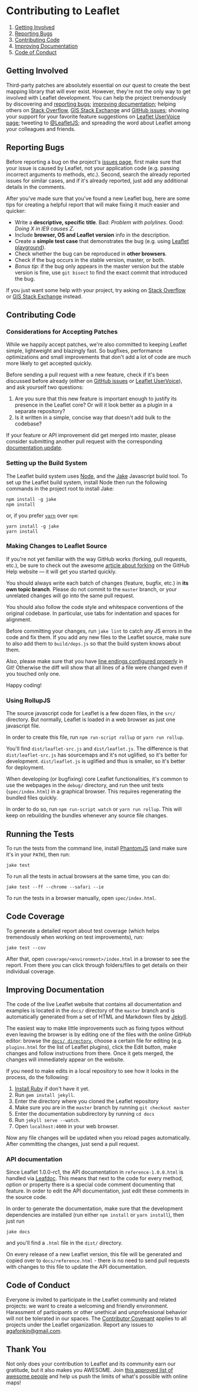 Contributing to Leaflet
=======================

 1. [Getting Involved](#getting-involved)
 2. [Reporting Bugs](#reporting-bugs)
 3. [Contributing Code](#contributing-code)
 4. [Improving Documentation](#improving-documentation)
 5. [Code of Conduct](#code-of-conduct)

## Getting Involved

Third-party patches are absolutely essential on our quest to create the best mapping library that will ever exist.
However, they're not the only way to get involved with Leaflet development.
You can help the project tremendously by discovering and [reporting bugs](#reporting-bugs);
[improving documentation](#improving-documentation);
helping others on [Stack Overflow](https://stackoverflow.com/questions/tagged/leaflet),
[GIS Stack Exchange](https://gis.stackexchange.com/questions/tagged/leaflet)
and [GitHub issues](https://github.com/Leaflet/Leaflet/issues);
showing your support for your favorite feature suggestions on [Leaflet UserVoice page](http://leaflet.uservoice.com);
tweeting to [@LeafletJS](http://twitter.com/LeafletJS);
and spreading the word about Leaflet among your colleagues and friends.

## Reporting Bugs

Before reporting a bug on the project's [issues page](https://github.com/Leaflet/Leaflet/issues),
first make sure that your issue is caused by Leaflet, not your application code
(e.g. passing incorrect arguments to methods, etc.).
Second, search the already reported issues for similar cases,
and if it's already reported, just add any additional details in the comments.

After you've made sure that you've found a new Leaflet bug,
here are some tips for creating a helpful report that will make fixing it much easier and quicker:

 * Write a **descriptive, specific title**. Bad: *Problem with polylines*. Good: *Doing X in IE9 causes Z*.
 * Include **browser, OS and Leaflet version** info in the description.
 * Create a **simple test case** that demonstrates the bug (e.g. using [Leaflet playground](http://playground-leaflet.rhcloud.com/)).
 * Check whether the bug can be reproduced in **other browsers**.
 * Check if the bug occurs in the stable version, master, or both.
 * *Bonus tip:* if the bug only appears in the master version but the stable version is fine,
   use `git bisect` to find the exact commit that introduced the bug.

If you just want some help with your project,
try asking on [Stack Overflow](https://stackoverflow.com/questions/tagged/leaflet)
or [GIS Stack Exchange](https://gis.stackexchange.com/questions/tagged/leaflet) instead.

## Contributing Code

### Considerations for Accepting Patches

While we happily accept patches, we're also committed to keeping Leaflet simple, lightweight and blazingly fast.
So bugfixes, performance optimizations and small improvements that don't add a lot of code
are much more likely to get accepted quickly.

Before sending a pull request with a new feature, check if it's been discussed before already
(either on [GitHub issues](https://github.com/Leaflet/Leaflet/issues)
or [Leaflet UserVoice](http://leaflet.uservoice.com/)),
and ask yourself two questions:

 1. Are you sure that this new feature is important enough to justify its presence in the Leaflet core?
    Or will it look better as a plugin in a separate repository?
 2. Is it written in a simple, concise way that doesn't add bulk to the codebase?

If your feature or API improvement did get merged into master,
please consider submitting another pull request with the corresponding [documentation update](#improving-documentation).

### Setting up the Build System

The Leaflet build system uses [Node](http://nodejs.org/), and the [Jake](http://jakejs.com/) Javascript build tool.
To set up the Leaflet build system, install Node then run the following commands in the project root to install Jake:

```
npm install -g jake
npm install
```
or, if you prefer [`yarn`](https://yarnpkg.com/) over `npm`:
```
yarn install -g jake
yarn install
```

### Making Changes to Leaflet Source

If you're not yet familiar with the way GitHub works (forking, pull requests, etc.),
be sure to check out the awesome [article about forking](https://help.github.com/articles/fork-a-repo)
on the GitHub Help website &mdash; it will get you started quickly.

You should always write each batch of changes (feature, bugfix, etc.) in **its own topic branch**.
Please do not commit to the `master` branch, or your unrelated changes will go into the same pull request.

You should also follow the code style and whitespace conventions of the original codebase.
In particular, use tabs for indentation and spaces for alignment.

Before committing your changes, run `jake lint` to catch any JS errors in the code and fix them.
If you add any new files to the Leaflet source, make sure to also add them to `build/deps.js`
so that the build system knows about them.

Also, please make sure that you have [line endings configured properly](https://help.github.com/articles/dealing-with-line-endings) in Git! Otherwise the diff will show that all lines of a file were changed even if you touched only one.

Happy coding!


### Using RollupJS

The source javascript code for Leaflet is a few dozen files, in the `src/` directory.
But normally, Leaflet is loaded in a web browser as just one javascript file.

In order to create this file, run `npm run-script rollup` or `yarn run rollup`.

You'll find `dist/leaflet-src.js` and `dist/leaflet.js`. The difference is that
`dist/leaflet-src.js` has sourcemaps and it's not uglified, so it's better for
development. `dist/leaflet.js` is uglified and thus is smaller, so it's better
for deployment.

When developing (or bugfixing) core Leaflet functionalities, it's common to use
the webpages in the `debug/` directory, and run thee unit tests (`spec/index.html`)
in a graphical browser. This requires regenerating the bundled files quickly.

In order to do so, run `npm run-script watch` or `yarn run rollup`. This will keep
on rebuilding the bundles whenever any source file changes.


## Running the Tests

To run the tests from the command line,
install [PhantomJS](http://phantomjs.org/) (and make sure it's in your `PATH`),
then run:

```
jake test
```

To run all the tests in actual browsers at the same time, you can do:

```
jake test --ff --chrome --safari --ie
```

To run the tests in a browser manually, open `spec/index.html`.

## Code Coverage

To generate a detailed report about test coverage (which helps tremendously when working on test improvements), run:

```
jake test --cov
```

After that, open `coverage/<environment>/index.html` in a browser to see the report.
From there you can click through folders/files to get details on their individual coverage.

## Improving Documentation

The code of the live Leaflet website that contains all documentation and examples is located in the `docs/` directory of the `master` branch
and is automatically generated from a set of HTML and Markdown files by [Jekyll](http://jekyllrb.com/).

The easiest way to make little improvements such as fixing typos without even leaving the browser
is by editing one of the files with the online GitHub editor:
browse the [`docs/ directory`](https://github.com/Leaflet/Leaflet/tree/master/docs),
choose a certain file for editing (e.g. `plugins.html` for the list of Leaflet plugins),
click the Edit button, make changes and follow instructions from there.
Once it gets merged, the changes will immediately appear on the website.

If you need to make edits in a local repository to see how it looks in the process, do the following:

 1. [Install Ruby](http://www.ruby-lang.org/en/) if don't have it yet.
 2. Run `gem install jekyll`.
 3. Enter the directory where you cloned the Leaflet repository
 4. Make sure you are in the `master` branch by running `git checkout master`
 5. Enter the documentation subdirectory by running `cd docs`
 6. Run `jekyll serve --watch`.
 7. Open `localhost:4000` in your web browser.

Now any file changes will be updated when you reload pages automatically.
After committing the changes, just send a pull request.

### API documentation

Since Leaflet 1.0.0-rc1, the API documentation in `reference-1.0.0.html` is handled
via [Leafdoc](https://github.com/Leaflet/Leafdoc). This means that next to the
code for every method, option or property there is a special code comment documenting
that feature. In order to edit the API documentation, just edit these comments in the
source code.

In order to generate the documentation, make sure that the development dependencies
are installed (run either `npm install` or `yarn install`), then just run

```
jake docs
```

and you'll find a `.html` file in the `dist/` directory.

On every release of a new Leaflet version, this file will be generated and copied
over to `docs/reference.html` - there is no need to send pull requests with changes to this file to update the API documentation.

## Code of Conduct

Everyone is invited to participate in the Leaflet community and related projects:
we want to create a welcoming and friendly environment.
Harassment of participants or other unethical and unprofessional behavior will not be tolerated in our spaces.
The [Contributor Covenant](http://contributor-covenant.org/version/1/3/0/)
applies to all projects under the Leaflet organization.
Report any issues to agafonkin@gmail.com.

## Thank You

Not only does your contribution to Leaflet and its community earn our gratitude, but it also makes you AWESOME.
Join [this approved list of awesome people](https://github.com/Leaflet/Leaflet/graphs/contributors)
and help us push the limits of what's possible with online maps!
